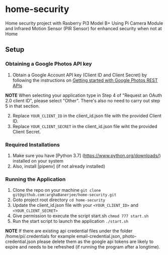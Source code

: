 # home-security
Home security project with Rasberry Pi3 Model B+
Using Pi Camera Module and Infrared Motion Sensor (PIR Sensor) for enhanced security when not at Home 

## Setup

### Obtaining a Google Photos API key

1. Obtain a Google Account API key (Client ID and Client Secret) by following the instructions on [Getting started with Google Photos REST APIs](https://developers.google.com/photos/library/guides/get-started)

**NOTE** When selecting your application type in Step 4 of "Request an OAuth 2.0 client ID", please select "Other". There's also no need to carry out step 5 in that section.

2. Replace `YOUR_CLIENT_ID` in the client_id.json file with the provided Client ID.
3. Replace `YOUR_CLIENT_SECRET` in the client_id.json file wiht the provided Client Secret.

### Required Installations

1. Make sure you have [Python 3.7] (https://www.python.org/downloads/) installed on your system
2. Also, install [pipenv] (if not already installed)

### Running the Application
1. Clone the repo on your machine `git clone git@github.com:arghaBanerjee/home-security.git`
2. Goto project root directory `cd home-security`
3. Update the client_id.json file with your `<YOUR_CLIENT_ID>` and `<YOUR_CLIENT_SECRET>`
4. Give permission to execute the script start.sh `chmod 777 start.sh`
5. Run the start script to launch the application `./start.sh`

**NOTE**
If there are existing api credential files under the folder /home/pi/.credentials for example email-credential.json, photo-credential.json please delete them as the google api tokens are likely to expire and needs to be refreshed (if running the program after a longtime).
